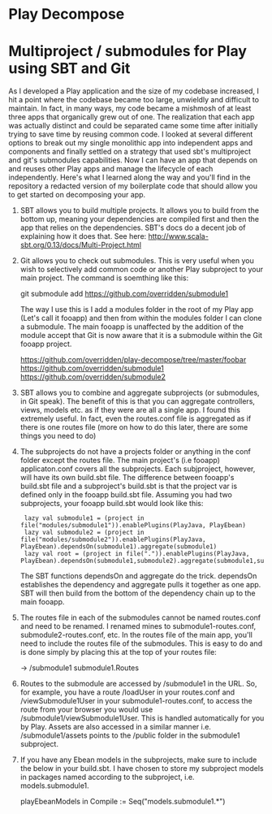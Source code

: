 # Play Decompose
# Multiproject / submodules for Play using SBT and Git

As I developed a Play application and the size of my codebase increased, I hit a point where the codebase became too large, unwieldly and difficult to maintain. In fact, in many ways, my code became a mishmosh of at least three apps that organically grew out of one. The realization that each app was actually distinct and could be separated came some time after initially trying to save time by reusing common code. I looked at several different options to break out my single monolithic app into independent apps and components and finally settled on a strategy that used sbt's multiproject and git's submodules capabilities. Now I can have an app that depends on and reuses other Play apps and manage the lifecycle of each independently. Here's what I learned along the way and you'll find in the repository a redacted version of my boilerplate code that should allow you to get started on decomposing your app.

1. SBT allows you to build multiple projects. It allows you to build from the bottom up, meaning your dependencies are compiled first and then the app that relies on the dependencies. SBT's docs do a decent job of explaining how it does that. See here: http://www.scala-sbt.org/0.13/docs/Multi-Project.html

2. Git allows you to check out submodules. This is very useful when you wish to selectively add common code or another Play subproject to your main project. The command is soemthing like this:

    git submodule add https://github.com/overridden/submodule1

    The way I use this is I add a modules folder in the root of my Play app (Let's call it fooapp) and then from within the modules folder I can clone a submodule. The main fooapp is unaffected by the addition of the module accept that Git is now aware that it is a submodule within the Git fooapp project. 
    
    https://github.com/overridden/play-decompose/tree/master/foobar
    https://github.com/overridden/submodule1
    https://github.com/overridden/submodule2

3. SBT allows you to combine and aggregate subprojects (or submodules, in Git speak). The benefit of this is that you can aggregate controllers, views, models etc. as if they were are all a single app. I found this extremely useful. In fact, even the routes.conf file is aggregated as if there is one routes file (more on how to do this later, there are some things you need to do)

4. The subprojects do not have a projects folder or anything in the conf folder except the routes file. The main project's (i.e fooapp) applicaton.conf covers all the subprojects. Each subjproject, however, will have its own build.sbt file. The difference between fooapp's build.sbt file and a subproject's build.sbt is that the project var is defined only in the fooapp build.sbt file. Assuming you had two subprojects, your fooapp build.sbt would look like this:

        lazy val submodule1 = (project in file("modules/submodule1")).enablePlugins(PlayJava, PlayEbean)
        lazy val submodule2 = (project in file("modules/submodule2")).enablePlugins(PlayJava, PlayEbean).dependsOn(submodule1).aggregate(submodule1)
        lazy val root = (project in file(".")).enablePlugins(PlayJava, PlayEbean).dependsOn(submodule1,submodule2).aggregate(submodule1,submodule2)

    The SBT functions dependsOn and aggregate do the trick. dependsOn establishes the dependency and aggregate pulls it together as one app. SBT will then build from the bottom of the dependency chain up to the main fooapp.

5. The routes file in each of the submodules cannot be named routes.conf and need to be renamed. I renamed mines to submodule1-routes.conf, submodule2-routes.conf, etc. In the routes file of the main app, you'll need to include the routes file of the submodules. This is easy to do and is done simply by placing this at the top of your routes file:

    ->      /submodule1              				submodule1.Routes

6. Routes to the submodule are accessed by /submodule1 in the URL. So, for example, you have a route /loadUser in your routes.conf and /viewSubmodule1User in your submodule1-routes.conf, to access the route from your browser you would use /submodule1/viewSubmodule1User. This is handled automatically for you by Play. Assets are also accessed in a similar manner i.e. /submodule1/assets points to the /public folder in the submodule1 subproject.

7. If you have any Ebean models in the subprojects, make sure to include the below in your build.sbt. I have chosen to store my subproject models in packages named according to the subproject, i.e. models.submodule1. 

    playEbeanModels in Compile := Seq("models.submodule1.*")
